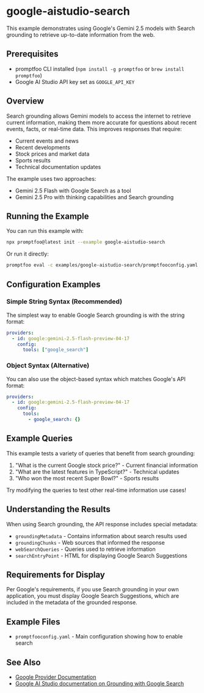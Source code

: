 # google-aistudio-search

This example demonstrates using Google's Gemini 2.5 models with Search grounding to retrieve up-to-date information from the web.

## Prerequisites

- promptfoo CLI installed (`npm install -g promptfoo` or `brew install promptfoo`)
- Google AI Studio API key set as `GOOGLE_API_KEY`

## Overview

Search grounding allows Gemini models to access the internet to retrieve current information, making them more accurate for questions about recent events, facts, or real-time data. This improves responses that require:

- Current events and news
- Recent developments
- Stock prices and market data
- Sports results
- Technical documentation updates

The example uses two approaches:

- Gemini 2.5 Flash with Google Search as a tool
- Gemini 2.5 Pro with thinking capabilities and Search grounding

## Running the Example

You can run this example with:

```bash
npx promptfoo@latest init --example google-aistudio-search
```

Or run it directly:

```bash
promptfoo eval -c examples/google-aistudio-search/promptfooconfig.yaml
```

## Configuration Examples

### Simple String Syntax (Recommended)

The simplest way to enable Google Search grounding is with the string format:

```yaml
providers:
  - id: google:gemini-2.5-flash-preview-04-17
    config:
      tools: ["google_search"]
```

### Object Syntax (Alternative)

You can also use the object-based syntax which matches Google's API format:

```yaml
providers:
  - id: google:gemini-2.5-flash-preview-04-17
    config:
      tools:
        - google_search: {}
```

## Example Queries

This example tests a variety of queries that benefit from search grounding:

1. "What is the current Google stock price?" - Current financial information
2. "What are the latest features in TypeScript?" - Technical updates
3. "Who won the most recent Super Bowl?" - Sports results

Try modifying the queries to test other real-time information use cases!

## Understanding the Results

When using Search grounding, the API response includes special metadata:

- `groundingMetadata` - Contains information about search results used
- `groundingChunks` - Web sources that informed the response
- `webSearchQueries` - Queries used to retrieve information
- `searchEntryPoint` - HTML for displaying Google Search Suggestions

## Requirements for Display

Per Google's requirements, if you use Search grounding in your own application, you must display Google Search Suggestions, which are included in the metadata of the grounded response.

## Example Files

- `promptfooconfig.yaml` - Main configuration showing how to enable search

## See Also

- [Google Provider Documentation](/docs/providers/google)
- [Google AI Studio documentation on Grounding with Google Search](https://ai.google.dev/docs/gemini_api/grounding)
